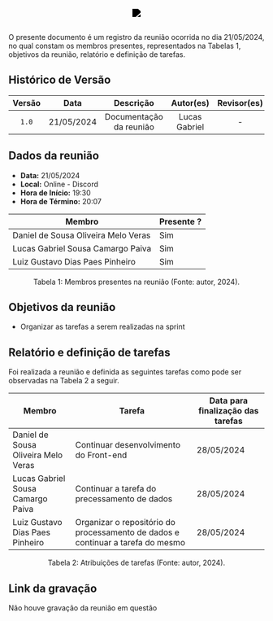 <br/>
<div style="display: flex; flex-direction: column; justify-content: center; align-items:center;">
    <img src="https://dansousamelo.github.io/RQ_ISP/assets/backlog/BACKLOG-ICON.png" style="filter: brightness(0%);" />
</div>
<br/>
<p align="flex-direction: column; justify">
O presente documento é um registro da reunião ocorrida no dia 21/05/2024, no qual constam os membros presentes,
representados na Tabelas 1, objetivos da reunião, relatório e definição de tarefas.</p>

## Histórico de Versão

| Versão |    Data    |        Descrição        |   Autor(es)   | Revisor(es) |
| :----: | :--------: | :---------------------: | :-----------: | :---------: |
| `1.0`  | 21/05/2024 | Documentação da reunião | Lucas Gabriel |      -      |

## Dados da reunião

- **Data:** 21/05/2024
- **Local:** Online - Discord
- **Hora de Início:** 19:30
- **Hora de Término:** 20:07

| Membro                              | Presente ? |
| ----------------------------------- | ---------- |
| Daniel de Sousa Oliveira Melo Veras | Sim        |
| Lucas Gabriel Sousa Camargo Paiva   | Sim        |
| Luiz Gustavo Dias Paes Pinheiro     | Sim        |
<div style="text-align: center">
<p> Tabela 1: Membros presentes na reunião (Fonte: autor, 2024). </p>
</div>

## Objetivos da reunião

- Organizar as tarefas a serem realizadas na sprint

## Relatório e definição de tarefas

Foi realizada a reunião e definida as seguintes tarefas como pode ser observadas na Tabela 2 a seguir.

| Membro                              | Tarefa                                                                          | Data para finalização das tarefas |
| ----------------------------------- | ------------------------------------------------------------------------------- | --------------------------------- |
| Daniel de Sousa Oliveira Melo Veras | Continuar desenvolvimento do Front-end                                          | 28/05/2024                        |
| Lucas Gabriel Sousa Camargo Paiva   | Continuar a tarefa do precessamento de dados                                    | 28/05/2024                        |
| Luiz Gustavo Dias Paes Pinheiro     | Organizar o repositório do processamento de dados e continuar a tarefa do mesmo | 28/05/2024                        |
<div style="text-align: center">
<p> Tabela 2: Atribuições de tarefas (Fonte: autor, 2024). </p>
</div>

## Link da gravação

Não houve gravação da reunião em questão